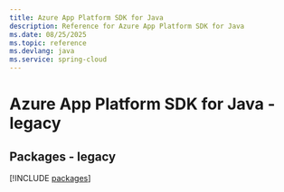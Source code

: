 ```yaml
---
title: Azure App Platform SDK for Java
description: Reference for Azure App Platform SDK for Java
ms.date: 08/25/2025
ms.topic: reference
ms.devlang: java
ms.service: spring-cloud
---
```

# Azure App Platform SDK for Java - legacy
## Packages - legacy
[!INCLUDE [packages](app-platform-index.md)]